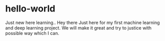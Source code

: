# hello-world
Just new here learning..
Hey 
there Just here for my first machine learning and deep learning project.
We will make it great and try to justice with possible way which I can.

